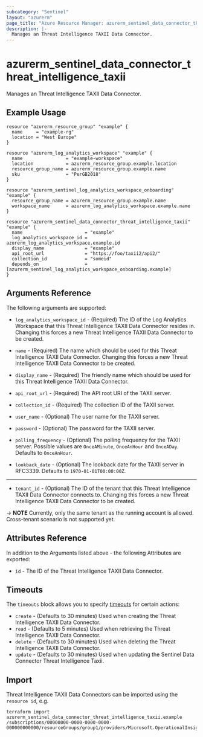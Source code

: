 ```yaml
---
subcategory: "Sentinel"
layout: "azurerm"
page_title: "Azure Resource Manager: azurerm_sentinel_data_connector_threat_intelligence_taxii"
description: |-
  Manages an Threat Intelligence TAXII Data Connector.
---
```


# azurerm_sentinel_data_connector_threat_intelligence_taxii

Manages an Threat Intelligence TAXII Data Connector.

## Example Usage

```hcl
resource "azurerm_resource_group" "example" {
  name     = "example-rg"
  location = "West Europe"
}

resource "azurerm_log_analytics_workspace" "example" {
  name                = "example-workspace"
  location            = azurerm_resource_group.example.location
  resource_group_name = azurerm_resource_group.example.name
  sku                 = "PerGB2018"
}

resource "azurerm_sentinel_log_analytics_workspace_onboarding" "example" {
  resource_group_name = azurerm_resource_group.example.name
  workspace_name      = azurerm_log_analytics_workspace.example.name
}

resource "azurerm_sentinel_data_connector_threat_intelligence_taxii" "example" {
  name                       = "example"
  log_analytics_workspace_id = azurerm_log_analytics_workspace.example.id
  display_name               = "example"
  api_root_url               = "https://foo/taxii2/api2/"
  collection_id              = "someid"
  depends_on                 = [azurerm_sentinel_log_analytics_workspace_onboarding.example]
}
```

## Arguments Reference

The following arguments are supported:

* `log_analytics_workspace_id` - (Required) The ID of the Log Analytics Workspace that this Threat Intelligence TAXII Data Connector resides in. Changing this forces a new Threat Intelligence TAXII Data Connector to be created.

* `name` - (Required) The name which should be used for this Threat Intelligence TAXII Data Connector. Changing this forces a new Threat Intelligence TAXII Data Connector to be created.

* `display_name` - (Required) The friendly name which should be used for this Threat Intelligence TAXII Data Connector.

* `api_root_url` - (Required) The API root URI of the TAXII server.

* `collection_id` - (Required) The collection ID of the TAXII server.

* `user_name` - (Optional) The user name for the TAXII server.

* `password` - (Optional) The password for the TAXII server.

* `polling_frequency` - (Optional) The polling frequency for the TAXII server. Possible values are `OnceAMinute`, `OnceAnHour` and `OnceADay`. Defaults to `OnceAnHour`.

* `lookback_date` - (Optional) The lookback date for the TAXII server in RFC3339. Defaults to `1970-01-01T00:00:00Z`.

---

* `tenant_id` - (Optional) The ID of the tenant that this Threat Intelligence TAXII Data Connector connects to. Changing this forces a new Threat Intelligence TAXII Data Connector to be created.

-> **NOTE** Currently, only the same tenant as the running account is allowed. Cross-tenant scenario is not supported yet.

## Attributes Reference

In addition to the Arguments listed above - the following Attributes are exported:

* `id` - The ID of the Threat Intelligence TAXII Data Connector.

## Timeouts

The `timeouts` block allows you to specify [timeouts](https://www.terraform.io/language/resources/syntax#operation-timeouts) for certain actions:

* `create` - (Defaults to 30 minutes) Used when creating the Threat Intelligence TAXII Data Connector.
* `read` - (Defaults to 5 minutes) Used when retrieving the Threat Intelligence TAXII Data Connector.
* `delete` - (Defaults to 30 minutes) Used when deleting the Threat Intelligence TAXII Data Connector.
* `update` - (Defaults to 30 minutes) Used when updating the Sentinel Data Connector Threat Intelligence Taxii.

## Import

Threat Intelligence TAXII Data Connectors can be imported using the `resource id`, e.g.

```shell
terraform import azurerm_sentinel_data_connector_threat_intelligence_taxii.example /subscriptions/00000000-0000-0000-0000-000000000000/resourceGroups/group1/providers/Microsoft.OperationalInsights/workspaces/workspace1/providers/Microsoft.SecurityInsights/dataConnectors/dc1
```
